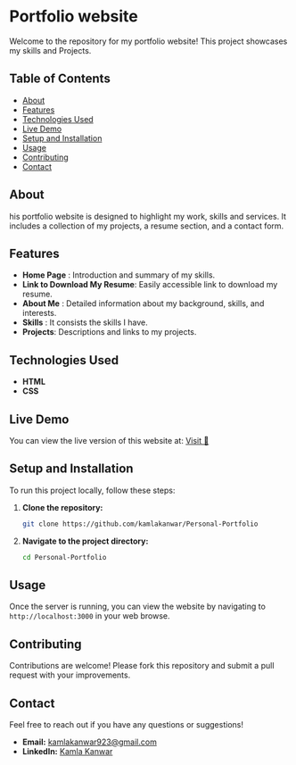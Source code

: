 # Portfolio website
Welcome to the repository for my portfolio website! This project showcases my skills and Projects.

## Table of Contents
- [About](#about)
- [Features](#features)
- [Technologies Used](#technologies-used)
- [Live Demo](#live-demo)
- [Setup and Installation](#setup-and-installation)
- [Usage](#usage)
- [Contributing](#contributing)
- [Contact](#contact)

<h2>About</h2>
his portfolio website is designed to highlight my work, skills and services. It includes a collection of my projects, a resume section, and a contact form.
<h2>Features</h2>

- **Home Page** : Introduction and summary of my skills.
- **Link to Download My Resume**: Easily accessible link to download my resume.
- **About Me** : Detailed information about my background, skills, and interests.
- **Skills** : It consists the skills I have.
- **Projects**: Descriptions and links to my projects.

## Technologies Used

- **HTML**
- **CSS**

## Live Demo

You can view the live version of this website at: <a href = https://personal-portfolio-two-liard.vercel.app/>Visit 🚀</a>

## Setup and Installation

<p>To run this project locally, follow these steps:</p>
 
1. **Clone the repository:**
    ```bash
    git clone https://github.com/kamlakanwar/Personal-Portfolio
    ```
2. **Navigate to the project directory:**
    ```bash
    cd Personal-Portfolio
    ```

## Usage
Once the server is running, you can view the website by navigating to `http://localhost:3000` in your web browse.

## Contributing
<p> Contributions are welcome! Please fork this repository and submit a pull request with your improvements. </p>

## Contact
Feel free to reach out if you have any questions or suggestions!
- **Email:** [kamlakanwar923@gmail.com](mailto:kamlakanwar923@gmail.com) 
- **LinkedIn:** [Kamla Kanwar](https://www.linkedin.com/in/kamla-kanwar/) 
